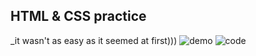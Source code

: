## HTML & CSS practice

\_it wasn't as easy as it seemed at first)))
![demo](https://skirnevskyialeksandr.github.io/Hooli-style-Popup/)
![code](https://github.com/SkirnevskyiAleksandr/Hooli-style-Popup)
